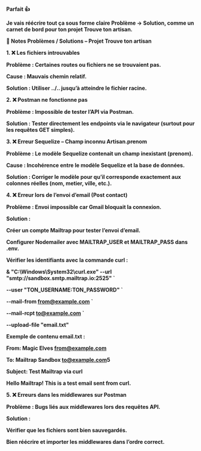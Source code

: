 **Parfait 👍**

**Je vais réécrire tout ça sous forme claire Problème → Solution, comme un carnet de bord pour ton projet Trouve ton artisan.**



**📒 Notes Problèmes / Solutions – Projet Trouve ton artisan**

**1. ❌ Les fichiers introuvables**



**Problème : Certaines routes ou fichiers ne se trouvaient pas.**

**Cause : Mauvais chemin relatif.**

**Solution : Utiliser ../.. jusqu’à atteindre le fichier racine.**



**2. ❌ Postman ne fonctionne pas**



**Problème : Impossible de tester l’API via Postman.**

**Solution : Tester directement les endpoints via le navigateur (surtout pour les requêtes GET simples).**



**3. ❌ Erreur Sequelize – Champ inconnu Artisan.prenom**



**Problème : Le modèle Sequelize contenait un champ inexistant (prenom).**

**Cause : Incohérence entre le modèle Sequelize et la base de données.**

**Solution : Corriger le modèle pour qu’il corresponde exactement aux colonnes réelles (nom, metier, ville, etc.).**



**4. ❌ Erreur lors de l’envoi d’email (Post contact)**



**Problème : Envoi impossible car Gmail bloquait la connexion.**

**Solution :**



**Créer un compte Mailtrap pour tester l’envoi d’email.**



**Configurer Nodemailer avec MAILTRAP\_USER et MAILTRAP\_PASS dans .env.**



**Vérifier les identifiants avec la commande curl :**



**\& "C:\\Windows\\System32\\curl.exe" --url "smtp://sandbox.smtp.mailtrap.io:2525" `**

**--user "TON\_USERNAME:TON\_PASSWORD" `**

**--mail-from from@example.com `**

**--mail-rcpt to@example.com `**

**--upload-file "email.txt"**





**Exemple de contenu email.txt :**



**From: Magic Elves <from@example.com>**

**To: Mailtrap Sandbox <to@example.com>5**

**Subject: Test Mailtrap via curl**



**Hello Mailtrap! This is a test email sent from curl.**



**5. ❌ Erreurs dans les middlewares sur Postman**



**Problème : Bugs liés aux middlewares lors des requêtes API.**

**Solution :**



**Vérifier que les fichiers sont bien sauvegardés.**



**Bien réécrire et importer les middlewares dans l’ordre correct.**

